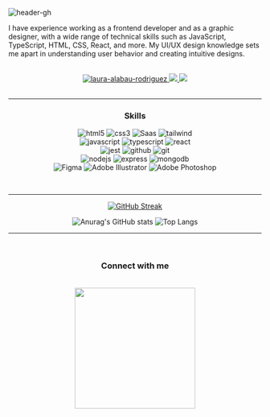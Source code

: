   
![header-gh](https://github.com/lauraAlabau/lauraAlabau/assets/88006513/4e5abc28-591c-4e11-817a-0375f4135d20)

<div align="left">
  <p>I have experience working as a frontend developer and as a graphic designer, with a wide range of technical skills such as JavaScript, TypeScript, HTML, CSS, React, and more. My UI/UX design knowledge sets me apart in understanding user behavior and creating intuitive designs.</p>
<br>
<div align="center">
    <a  href="https://www.linkedin.com/in/laura-alabau-rodriguez/" target="_blank">
      <img src="https://img.shields.io/badge/Linked%20In-0A66C2.svg?style=for-the-badge&logo=linkedin&logoColor=white" alt="laura-alabau-rodriguez"/>
    </a>
    <a target="_blank" href="mailto:laura.alabau.rodriguez@gmail.com">
      <img src="https://img.shields.io/badge/-Gmail-D14836?style=for-the-badge&logo=Gmail&logoColor=white"/>
    </a>
    <a target="_blank" href="https://www.laura-alabau.com/" target="_blank">
      <img src="https://img.shields.io/badge/-My%20Web-e20033?style=for-the-badge&logo=Google-Chrome&logoColor=white"/>
    </a>
</div>   
 <!-- [![Typing SVG](https://readme-typing-svg.demolab.com?font=Fira+Code&weight=500&size=40&pause=1000&color=C770F0&center=true&random=false&width=435&lines=%3E+Hello+World!)](https://git.io/typing-svg) -->
 
<!--  <h1>Hi, I'm Laura Alabau</h1> 
  <h3>Frontend Developer and UI Designer</h3>
</div>  -->
<br>


  ---
  
  <!-- SKILLS -->
<h3 align="center">Skills</h3>
<p align="center">
  <img src="https://img.shields.io/badge/html-E34F26.svg?style=for-the-badge&logo=html5&logoColor=white"  alt="html5"/> 
  <img src="https://img.shields.io/badge/css-1572B6.svg?style=for-the-badge&logo=css3&logoColor=white"  alt="css3"/>
  <img src="https://img.shields.io/badge/Sass-CC6699?style=for-the-badge&logo=sass&logoColor=white" alt="Saas"/>
  <img src="https://img.shields.io/badge/Tailwind_CSS-38B2AC?style=for-the-badge&logo=tailwind-css&logoColor=white" alt="tailwind"/>
<br/>
  <img src="https://img.shields.io/badge/Javascript-F7DF1E.svg?style=for-the-badge&logo=javascript&logoColor=black"  alt="javascript"/>
  <img src="https://img.shields.io/badge/TypeScript-007ACC?style=for-the-badge&logo=typescript&logoColor=white"  alt="typescript"/>
  <img src="https://img.shields.io/badge/reactjs-61DAFB.svg?style=for-the-badge&logo=react&logoColor=black"  alt="react"/>
 <!-- <img src="https://img.shields.io/badge/bootstrap-7952B3.svg?style=for-the-badge&logo=bootstrap&logoColor=white"   alt="bootstrap"/>-->
  <br>
  <img src="https://img.shields.io/badge/Jest-323330?style=for-the-badge&logo=Jest&logoColor=white"  alt="jest"/>
  <img src="https://img.shields.io/badge/github-181717.svg?style=for-the-badge&logo=github&logoColor=white" alt="github" />
  <img src="https://img.shields.io/badge/GIT-E44C30?style=for-the-badge&logo=git&logoColor=white" alt="git" />
<br>
  <img src="https://img.shields.io/badge/node.js-339933.svg?style=for-the-badge&logo=nodedotjs&logoColor=white"  alt="nodejs"/>
  <img src="https://img.shields.io/badge/express-000000.svg?style=for-the-badge&logo=express&logoColor=white"  alt="express" /> 
  <img src="https://img.shields.io/badge/mongodb-47A248.svg?style=for-the-badge&logo=mongodb&logoColor=white"  alt="mongodb"/>
   <br>
  <img src="https://img.shields.io/badge/figma-%23F24E1E.svg?style=for-the-badge&logo=figma&logoColor=white" alt="Figma"/>
  <img src="https://img.shields.io/badge/illustrator-%23FF9A00.svg?style=for-the-badge&logo=adobeillustrator&logoColor=white" alt="Adobe  Illustrator"/>
  <img src="https://img.shields.io/badge/photoshop-%2331A8FF.svg?style=for-the-badge&logo=adobephotoshop&logoColor=white" alt="Adobe Photoshop"/>
 <!-- <img src="https://img.shields.io/badge/postman-FF6C37.svg?style=for-the-badge&logo=postman&logoColor=white" alt="postman"/>
  <img src="https://img.shields.io/badge/heroku-430098.svg?style=for-the-badge&logo=heroku&logoColor=white"  alt="heroku"/>
  <img src="https://img.shields.io/badge/vercel-%23000000.svg?style=for-the-badge&logo=vercel&logoColor=white"  alt="vercel"/>
  <img src="https://img.shields.io/badge/jira-%230A0FFF.svg?style=for-the-badge&logo=jira&logoColor=white" alt="jira"/>
  <img src="https://img.shields.io/badge/vscode-007ACC.svg?style=for-the-badge&logo=visualstudiocode&logoColor=white" alt="vsCode"/>
  <br>
  <img src="https://img.shields.io/badge/InDesign-49021F?style=for-the-badge&logo=adobeindesign&logoColor=white" alt="Adobe InDesign"/>
  <img src="https://img.shields.io/badge/After%20Effects-9999FF.svg?style=for-the-badge&logo=Adobe%20After%20Effects&logoColor=white" alt="Adobe After Effects"/>
  <img src="https://img.shields.io/badge/Adobe%20XD-470137?style=for-the-badge&logo=Adobe%20XD&logoColor=#FF61F6" alt="Adobe XD"/>-->
 
</p>
<br>

---

<!-- STATS -->    
<div align="center">
  
[![GitHub Streak](https://streak-stats.demolab.com?user=lauraAlabau&theme=modern-lilac&date_format=j%20M%5B%20Y%5D&background=0A0E12&border=1C1E26&stroke=1C1E26&dates=f9f9f9&currStreakNum=f9f9f9&currStreakLabel=f9f9f9&fire=c22222&ring=c22222&sideNums=C770F0&sideLabels=f9f9f9)](https://git.io/streak-stats) 

![Anurag's GitHub stats](https://github-readme-stats.vercel.app/api?username=lauraAlabau&show_icons=true&theme=midnight-purple&hide=contribs,issues&hide_rank=true&border_color=1C1E26&bg_color=0A0E12&title_color=f9f9f9&icon_color=C770F0&text_color=f9f9f9&custom_title=My&nbsp;Stats) ![Top Langs](https://github-readme-stats.vercel.app/api/top-langs/?username=lauraAlabau&hide_progress=true&theme=midnight-purple&border_color=1C1E26&bg_color=0A0E12&title_color=f9f9f9&icon_color=C770F0&text_color=f9f9f9) 

<div>

----
<!-- CONTACT -->
<br>
<h3 align="center">Connect with me</h3>


 <br>
<div align="center">
  
  <img width= "240" src= "https://pa1.narvii.com/6580/8098c6e9207376889eeb0532d9f5a0723c4d73f5_hq.gif"/>
 
</div>
